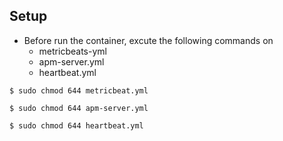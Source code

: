 ## Setup

- Before run the container, excute the following commands on
  - metricbeats-yml
  - apm-server.yml
  - heartbeat.yml

`$ sudo chmod 644 metricbeat.yml`

`$ sudo chmod 644 apm-server.yml`

`$ sudo chmod 644 heartbeat.yml`
